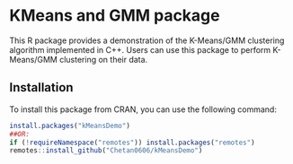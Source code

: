 # KMeans and GMM package

This R package provides a demonstration of the K-Means/GMM clustering algorithm implemented in C++. Users can use this package to perform K-Means/GMM clustering on their data.

## Installation

To install this package from CRAN, you can use the following command:

```R
install.packages("kMeansDemo")
##OR:
if (!requireNamespace("remotes")) install.packages("remotes")
remotes::install_github("Chetan0606/kMeansDemo")

